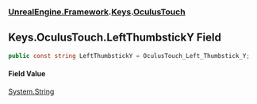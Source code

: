 ### [UnrealEngine.Framework](UnrealEngine_Framework.md 'UnrealEngine.Framework').[Keys](Keys.md 'UnrealEngine.Framework.Keys').[OculusTouch](Keys_OculusTouch.md 'UnrealEngine.Framework.Keys.OculusTouch')
## Keys.OculusTouch.LeftThumbstickY Field
```csharp
public const string LeftThumbstickY = OculusTouch_Left_Thumbstick_Y;
```
#### Field Value
[System.String](https://docs.microsoft.com/en-us/dotnet/api/System.String 'System.String')
